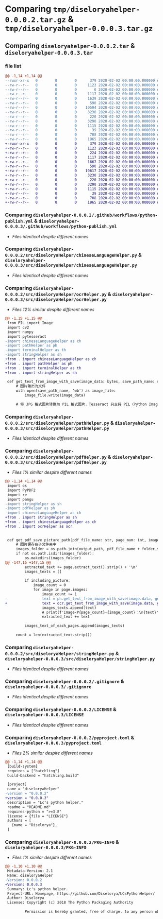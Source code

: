 # Comparing `tmp/diseloryahelper-0.0.0.2.tar.gz` & `tmp/diseloryahelper-0.0.0.3.tar.gz`

## Comparing `diseloryahelper-0.0.0.2.tar` & `diseloryahelper-0.0.0.3.tar`

### file list

```diff
@@ -1,14 +1,14 @@
--rwxr-xr-x   0        0        0      379 2020-02-02 00:00:00.000000 diseloryahelper-0.0.0.2/GetRequires.bat
--rw-r--r--   0        0        0     1123 2020-02-02 00:00:00.000000 diseloryahelper-0.0.0.2/.github/workflows/python-publish.yml
--rw-r--r--   0        0        0        0 2020-02-02 00:00:00.000000 diseloryahelper-0.0.0.2/src/diseloryaHelper/__init__.py
--rw-r--r--   0        0        0     1117 2020-02-02 00:00:00.000000 diseloryahelper-0.0.0.2/src/diseloryaHelper/chineseLanguageHelper.py
--rw-r--r--   0        0        0     1639 2020-02-02 00:00:00.000000 diseloryahelper-0.0.0.2/src/diseloryaHelper/ocrHelper.py
--rw-r--r--   0        0        0      590 2020-02-02 00:00:00.000000 diseloryahelper-0.0.0.2/src/diseloryaHelper/pathHelper.py
--rw-r--r--   0        0        0    10594 2020-02-02 00:00:00.000000 diseloryahelper-0.0.0.2/src/diseloryaHelper/pdfHelper.py
--rw-r--r--   0        0        0     3230 2020-02-02 00:00:00.000000 diseloryahelper-0.0.0.2/src/diseloryaHelper/stringHelper.py
--rw-r--r--   0        0        0      220 2020-02-02 00:00:00.000000 diseloryahelper-0.0.0.2/src/diseloryaHelper/terminalHelper.py
--rw-r--r--   0        0        0     3290 2020-02-02 00:00:00.000000 diseloryahelper-0.0.0.2/.gitignore
--rw-r--r--   0        0        0     1115 2020-02-02 00:00:00.000000 diseloryahelper-0.0.0.2/LICENSE
--rw-r--r--   0        0        0       39 2020-02-02 00:00:00.000000 diseloryahelper-0.0.0.2/README.md
--rw-r--r--   0        0        0      708 2020-02-02 00:00:00.000000 diseloryahelper-0.0.0.2/pyproject.toml
--rw-r--r--   0        0        0     1965 2020-02-02 00:00:00.000000 diseloryahelper-0.0.0.2/PKG-INFO
+-rwxr-xr-x   0        0        0      379 2020-02-02 00:00:00.000000 diseloryahelper-0.0.0.3/GetRequires.bat
+-rw-r--r--   0        0        0     1123 2020-02-02 00:00:00.000000 diseloryahelper-0.0.0.3/.github/workflows/python-publish.yml
+-rw-r--r--   0        0        0      224 2020-02-02 00:00:00.000000 diseloryahelper-0.0.0.3/src/diseloryaHelper/__init__.py
+-rw-r--r--   0        0        0     1117 2020-02-02 00:00:00.000000 diseloryahelper-0.0.0.3/src/diseloryaHelper/chineseLanguageHelper.py
+-rw-r--r--   0        0        0     1667 2020-02-02 00:00:00.000000 diseloryahelper-0.0.0.3/src/diseloryaHelper/ocrHelper.py
+-rw-r--r--   0        0        0      590 2020-02-02 00:00:00.000000 diseloryahelper-0.0.0.3/src/diseloryaHelper/pathHelper.py
+-rw-r--r--   0        0        0    10617 2020-02-02 00:00:00.000000 diseloryahelper-0.0.0.3/src/diseloryaHelper/pdfHelper.py
+-rw-r--r--   0        0        0     3230 2020-02-02 00:00:00.000000 diseloryahelper-0.0.0.3/src/diseloryaHelper/stringHelper.py
+-rw-r--r--   0        0        0      220 2020-02-02 00:00:00.000000 diseloryahelper-0.0.0.3/src/diseloryaHelper/terminalHelper.py
+-rw-r--r--   0        0        0     3290 2020-02-02 00:00:00.000000 diseloryahelper-0.0.0.3/.gitignore
+-rw-r--r--   0        0        0     1115 2020-02-02 00:00:00.000000 diseloryahelper-0.0.0.3/LICENSE
+-rw-r--r--   0        0        0       39 2020-02-02 00:00:00.000000 diseloryahelper-0.0.0.3/README.md
+-rw-r--r--   0        0        0      708 2020-02-02 00:00:00.000000 diseloryahelper-0.0.0.3/pyproject.toml
+-rw-r--r--   0        0        0     1965 2020-02-02 00:00:00.000000 diseloryahelper-0.0.0.3/PKG-INFO
```

### Comparing `diseloryahelper-0.0.0.2/.github/workflows/python-publish.yml` & `diseloryahelper-0.0.0.3/.github/workflows/python-publish.yml`

 * *Files identical despite different names*

### Comparing `diseloryahelper-0.0.0.2/src/diseloryaHelper/chineseLanguageHelper.py` & `diseloryahelper-0.0.0.3/src/diseloryaHelper/chineseLanguageHelper.py`

 * *Files identical despite different names*

### Comparing `diseloryahelper-0.0.0.2/src/diseloryaHelper/ocrHelper.py` & `diseloryahelper-0.0.0.3/src/diseloryaHelper/ocrHelper.py`

 * *Files 12% similar despite different names*

```diff
@@ -1,15 +1,15 @@
 from PIL import Image
 import cv2
 import numpy
 import pytesseract
-import chineseLanguageHelper as ch
-import pathHelper as ph
-import terminalHelper as th
-import stringHelper as sh
+from . import chineseLanguageHelper as ch
+from . import pathHelper as ph
+from . import terminalHelper as th
+from . import stringHelper as sh
 
 def get_text_from_image_with_save(image_data: bytes, save_path_name: str):
     # 图片输出为文件
     with open(save_path_name, 'wb') as image_file:
         image_file.write(image_data)
 
     # 将 JPG 格式图片转换为 PIL 格式图片，Tesseract 只支持 PIL（Python Imaging Library）的Image对象 或 OpenCV
```

### Comparing `diseloryahelper-0.0.0.2/src/diseloryaHelper/pathHelper.py` & `diseloryahelper-0.0.0.3/src/diseloryaHelper/pathHelper.py`

 * *Files identical despite different names*

### Comparing `diseloryahelper-0.0.0.2/src/diseloryaHelper/pdfHelper.py` & `diseloryahelper-0.0.0.3/src/diseloryaHelper/pdfHelper.py`

 * *Files 1% similar despite different names*

```diff
@@ -1,14 +1,14 @@
 import os
 import PyPDF2
 import re
 import pangu
-import stringHelper as sh
-import pdfHelper as ph
-import chineseLanguageHelper as ch
+from . import stringHelper as sh
+from . import chineseLanguageHelper as ch
+from . import ocrHelper as ocr
 
 
 def get_pdf_save_picture_path(pdf_file_name: str, page_num: int, image_count: int, output_path: str = '', picture_extname: str = 'jpg', folder_suffix: str = '.images'):
     # 图片保存在子文件夹中
     images_folder = os.path.join(output_path, pdf_file_name + folder_suffix)
     if not os.path.isdir(images_folder):
         os.makedirs(images_folder)
@@ -147,15 +147,15 @@
         extracted_text += page.extract_text().strip() + '\n'
         images_texts = []
 
         if including_picture:
             image_count = 0
             for image in page.images:
                 image_count += 1
-                text = ph.get_text_from_image_with_save(image.data, get_pdf_save_picture_path(filename_prefix, page_count, image_count, output_path))
+                text = ocr.get_text_from_image_with_save(image.data, get_pdf_save_picture_path(filename_prefix, page_count, image_count, output_path))
                 images_texts.append(text)
                 # print(f'Image-P{page_count}-{image_count}：\n{text}')
                 extracted_text += text
 
         images_text_of_each_pages.append(images_texts)
     
     count = len(extracted_text.strip())
```

### Comparing `diseloryahelper-0.0.0.2/src/diseloryaHelper/stringHelper.py` & `diseloryahelper-0.0.0.3/src/diseloryaHelper/stringHelper.py`

 * *Files identical despite different names*

### Comparing `diseloryahelper-0.0.0.2/.gitignore` & `diseloryahelper-0.0.0.3/.gitignore`

 * *Files identical despite different names*

### Comparing `diseloryahelper-0.0.0.2/LICENSE` & `diseloryahelper-0.0.0.3/LICENSE`

 * *Files identical despite different names*

### Comparing `diseloryahelper-0.0.0.2/pyproject.toml` & `diseloryahelper-0.0.0.3/pyproject.toml`

 * *Files 2% similar despite different names*

```diff
@@ -1,14 +1,14 @@
 [build-system]
 requires = ["hatchling"]
 build-backend = "hatchling.build"
 
 [project]
 name = "diseloryaHelper"
-version = "0.0.0.2"
+version = "0.0.0.3"
 description = "Lc's python helper."
 readme = "README.md"
 requires-python = ">=3.8"
 license = {file = "LICENSE"}
 authors = [
   {name = "Diselorya"},
 ]
```

### Comparing `diseloryahelper-0.0.0.2/PKG-INFO` & `diseloryahelper-0.0.0.3/PKG-INFO`

 * *Files 1% similar despite different names*

```diff
@@ -1,10 +1,10 @@
 Metadata-Version: 2.1
 Name: diseloryaHelper
-Version: 0.0.0.2
+Version: 0.0.0.3
 Summary: Lc's python helper.
 Project-URL: Homepage, https://github.com/Diselorya/LCsPythonHelper/
 Author: Diselorya
 License: Copyright (c) 2018 The Python Packaging Authority
         
         Permission is hereby granted, free of charge, to any person obtaining a copy
```

